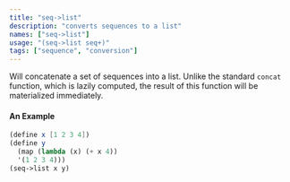 ```yaml
---
title: "seq->list"
description: "converts sequences to a list"
names: ["seq->list"]
usage: "(seq->list seq+)"
tags: ["sequence", "conversion"]
---
```


Will concatenate a set of sequences into a list. Unlike the standard `concat` function, which is lazily computed, the result of this function will be materialized immediately.

#### An Example

```scheme
(define x [1 2 3 4])
(define y
  (map (lambda (x) (+ x 4))
  '(1 2 3 4)))
(seq->list x y)
```
